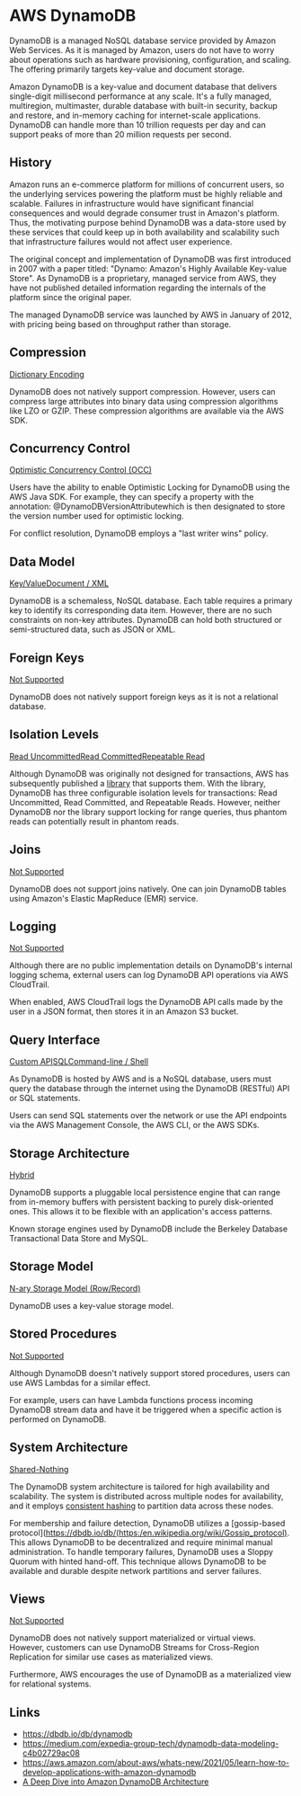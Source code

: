 # AWS DynamoDB

DynamoDB is a managed NoSQL database service provided by Amazon Web Services. As it is managed by Amazon, users do not have to worry about operations such as hardware provisioning, configuration, and scaling. The offering primarily targets key-value and document storage.

Amazon DynamoDB is a key-value and document database that delivers single-digit millisecond performance at any scale. It's a fully managed, multiregion, multimaster, durable database with built-in security, backup and restore, and in-memory caching for internet-scale applications. DynamoDB can handle more than 10 trillion requests per day and can support peaks of more than 20 million requests per second.

## History

Amazon runs an e-commerce platform for millions of concurrent users, so the underlying services powering the platform must be highly reliable and scalable. Failures in infrastructure would have significant financial consequences and would degrade consumer trust in Amazon's platform. Thus, the motivating purpose behind DynamoDB was a data-store used by these services that could keep up in both availability and scalability such that infrastructure failures would not affect user experience.

The original concept and implementation of DynamoDB was first introduced in 2007 with a paper titled: "Dynamo: Amazon's Highly Available Key-value Store". As DynamoDB is a proprietary, managed service from AWS, they have not published detailed information regarding the internals of the platform since the original paper.

The managed DynamoDB service was launched by AWS in January of 2012, with pricing being based on throughput rather than storage.

## Compression

[Dictionary Encoding](https://dbdb.io/browse?compression=dictionary-encoding)

DynamoDB does not natively support compression. However, users can compress large attributes into binary data using compression algorithms like LZO or GZIP.
These compression algorithms are available via the AWS SDK.

## Concurrency Control

[Optimistic Concurrency Control (OCC)](https://dbdb.io/browse?concurrency-control=optimistic-concurrency-control-occ)

Users have the ability to enable Optimistic Locking for DynamoDB using the AWS Java SDK. For example, they can specify a property with the annotation: @DynamoDBVersionAttributewhich is then designated to store the version number used for optimistic locking.

For conflict resolution, DynamoDB employs a "last writer wins" policy.

## Data Model

[Key/Value](https://dbdb.io/browse?data-model=keyvalue)[Document / XML](https://dbdb.io/browse?data-model=document-xml)

DynamoDB is a schemaless, NoSQL database. Each table requires a primary key to identify its corresponding data item. However, there are no such constraints on non-key attributes.
DynamoDB can hold both structured or semi-structured data, such as JSON or XML.

## Foreign Keys

[Not Supported](https://dbdb.io/browse?foreign-keys=not-supported)

DynamoDB does not natively support foreign keys as it is not a relational database.

## Isolation Levels

[Read Uncommitted](https://dbdb.io/browse?isolation-levels=read-uncommitted)[Read Committed](https://dbdb.io/browse?isolation-levels=read-committed)[Repeatable Read](https://dbdb.io/browse?isolation-levels=repeatable-read)

Although DynamoDB was originally not designed for transactions, AWS has subsequently published a [library](https://github.com/awslabs/dynamodb-transactions) that supports them. With the library, DynamoDB has three configurable isolation levels for transactions: Read Uncommitted, Read Committed, and Repeatable Reads. However, neither DynamoDB nor the library support locking for range queries, thus phantom reads can potentially result in phantom reads.

## Joins

[Not Supported](https://dbdb.io/browse?joins=not-supported)

DynamoDB does not support joins natively. One can join DynamoDB tables using Amazon's Elastic MapReduce (EMR) service.

## Logging

[Not Supported](https://dbdb.io/browse?logging=not-supported)

Although there are no public implementation details on DynamoDB's internal logging schema, external users can log DynamoDB API operations via AWS CloudTrail.

When enabled, AWS CloudTrail logs the DynamoDB API calls made by the user in a JSON format, then stores it in an Amazon S3 bucket.

## Query Interface

[Custom API](https://dbdb.io/browse?query-interface=custom-api)[SQL](https://dbdb.io/browse?query-interface=sql)[Command-line / Shell](https://dbdb.io/browse?query-interface=command-line-shell)

As DynamoDB is hosted by AWS and is a NoSQL database, users must query the database through the internet using the DynamoDB (RESTful) API or SQL statements.

Users can send SQL statements over the network or use the API endpoints via the AWS Management Console, the AWS CLI, or the AWS SDKs.

## Storage Architecture

[Hybrid](https://dbdb.io/browse?storage-architecture=hybrid)

DynamoDB supports a pluggable local persistence engine that can range from in-memory buffers with persistent backing to purely disk-oriented ones. This allows it to be flexible with an application's access patterns.

Known storage engines used by DynamoDB include the Berkeley Database Transactional Data Store and MySQL.

## Storage Model

[N-ary Storage Model (Row/Record)](https://dbdb.io/browse?storage-model=n-ary-storage-model-rowrecord)

DynamoDB uses a key-value storage model.

## Stored Procedures

[Not Supported](https://dbdb.io/browse?stored-procedures=not-supported)

Although DynamoDB doesn't natively support stored procedures, users can use AWS Lambdas for a similar effect.

For example, users can have Lambda functions process incoming DynamoDB stream data and have it be triggered when a specific action is performed on DynamoDB.

## System Architecture

[Shared-Nothing](https://dbdb.io/browse?system-architecture=shared-nothing)

The DynamoDB system architecture is tailored for high availability and scalability. The system is distributed across multiple nodes for availability, and it employs [consistent hashing](https://en.wikipedia.org/wiki/Consistent_hashing) to partition data across these nodes.

For membership and failure detection, DynamoDB utilizes a [gossip-based protocol](https://dbdb.io/db/(https:/en.wikipedia.org/wiki/Gossip_protocol). This allows DynamoDB to be decentralized and require minimal manual administration. To handle temporary failures, DynamoDB uses a Sloppy Quorum with hinted hand-off. This technique allows DynamoDB to be available and durable despite network partitions and server failures.

## Views

[Not Supported](https://dbdb.io/browse?views=not-supported)

DynamoDB does not natively support materialized or virtual views. However, customers can use DynamoDB Streams for Cross-Region Replication for similar use cases as materialized views.

Furthermore, AWS encourages the use of DynamoDB as a materialized view for relational systems.

## Links

- https://dbdb.io/db/dynamodb
- https://medium.com/expedia-group-tech/dynamodb-data-modeling-c4b02729ac08
- https://aws.amazon.com/about-aws/whats-new/2021/05/learn-how-to-develop-applications-with-amazon-dynamodb
- [A Deep Dive into Amazon DynamoDB Architecture](https://blog.bytebytego.com/p/a-deep-dive-into-amazon-dynamodb)
